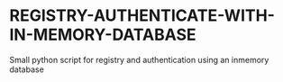 # REGISTRY-AUTHENTICATE-WITH-IN-MEMORY-DATABASE
Small python script for registry and authentication using an inmemory database
